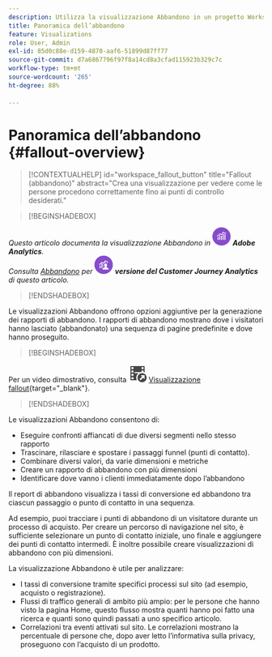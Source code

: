 ```yaml
---
description: Utilizza la visualizzazione Abbandono in un progetto Workspace.
title: Panoramica dell’abbandono
feature: Visualizations
role: User, Admin
exl-id: 85d0c88e-d159-4870-aaf6-51899d87ff77
source-git-commit: d7a6867796f97f8a14cd8a3cfad115923b329c7c
workflow-type: tm+mt
source-wordcount: '265'
ht-degree: 88%

---
```


# Panoramica dell’abbandono {#fallout-overview}

<!-- markdownlint-disable MD034 -->

>[!CONTEXTUALHELP]
>id="workspace_fallout_button"
>title="Fallout (abbandono)"
>abstract="Crea una visualizzazione per vedere come le persone procedono correttamente fino ai punti di controllo desiderati."

<!-- markdownlint-enable MD034 -->


>[!BEGINSHADEBOX]

_Questo articolo documenta la visualizzazione Abbandono in_ ![AdobeAnalytics](/help/assets/icons/AdobeAnalytics.svg) _**Adobe Analytics**._<br/>_Consulta [Abbandono](https://experienceleague.adobe.com/en/docs/analytics-platform/using/cja-workspace/visualizations/fallout/fallout-flow) per_ ![CustomerJourneyAnalytics](/help/assets/icons/CustomerJourneyAnalytics.svg) _**versione del Customer Journey Analytics** di questo articolo._

>[!ENDSHADEBOX]

Le visualizzazioni Abbandono offrono opzioni aggiuntive per la generazione dei rapporti di abbandono. I rapporti di abbandono mostrano dove i visitatori hanno lasciato (abbandonato) una sequenza di pagine predefinite e dove hanno proseguito.


>[!BEGINSHADEBOX]

Per un video dimostrativo, consulta ![VideoCheckedOut](/help/assets/icons/VideoCheckedOut.svg) [Visualizzazione fallout](https://video.tv.adobe.com/v/345883?quality=12&learn=on){target="_blank"}.

>[!ENDSHADEBOX]


Le visualizzazioni Abbandono consentono di:

* Eseguire confronti affiancati di due diversi segmenti nello stesso rapporto
* Trascinare, rilasciare e spostare i passaggi funnel (punti di contatto).
* Combinare diversi valori, da varie dimensioni e metriche
* Creare un rapporto di abbandono con più dimensioni
* Identificare dove vanno i clienti immediatamente dopo l’abbandono

Il report di abbandono visualizza i tassi di conversione ed abbandono tra ciascun passaggio o punto di contatto in una sequenza.

Ad esempio, puoi tracciare i punti di abbandono di un visitatore durante un processo di acquisto. Per creare un percorso di navigazione nel sito, è sufficiente selezionare un punto di contatto iniziale, uno finale e aggiungere dei punti di contatto intermedi. È inoltre possibile creare visualizzazioni di abbandono con più dimensioni.

La visualizzazione Abbandono è utile per analizzare:

* I tassi di conversione tramite specifici processi sul sito (ad esempio, acquisto o registrazione).
* Flussi di traffico generali di ambito più ampio: per le persone che hanno visto la pagina Home, questo flusso mostra quanti hanno poi fatto una ricerca e quanti sono quindi passati a uno specifico articolo.
* Correlazioni tra eventi attivati sul sito. Le correlazioni mostrano la percentuale di persone che, dopo aver letto l’informativa sulla privacy, proseguono con l’acquisto di un prodotto.
